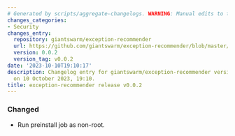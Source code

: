 ```yaml
---
# Generated by scripts/aggregate-changelogs. WARNING: Manual edits to this files will be overwritten.
changes_categories:
- Security
changes_entry:
  repository: giantswarm/exception-recommender
  url: https://github.com/giantswarm/exception-recommender/blob/master/CHANGELOG.md#002---2023-10-10
  version: 0.0.2
  version_tag: v0.0.2
date: '2023-10-10T19:10:17'
description: Changelog entry for giantswarm/exception-recommender version 0.0.2, published
  on 10 October 2023, 19:10.
title: exception-recommender release v0.0.2
---
```


### Changed
- Run preinstall job as non-root.
